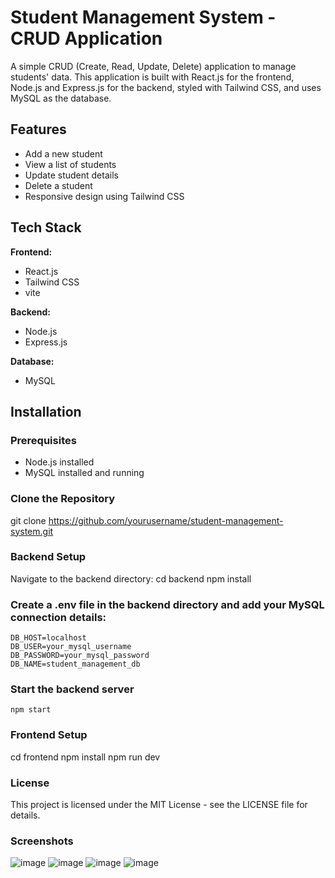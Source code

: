 # Student Management System - CRUD Application

A simple CRUD (Create, Read, Update, Delete) application to manage students' data. This application is built with React.js for the frontend, Node.js and Express.js for the backend, styled with Tailwind CSS, and uses MySQL as the database.

## Features

- Add a new student
- View a list of students
- Update student details
- Delete a student
- Responsive design using Tailwind CSS

## Tech Stack

**Frontend:**
- React.js
- Tailwind CSS
- vite

**Backend:**
- Node.js
- Express.js

**Database:**
- MySQL

## Installation

### Prerequisites
- Node.js installed
- MySQL installed and running

### Clone the Repository
git clone https://github.com/yourusername/student-management-system.git

### Backend Setup
  Navigate to the backend directory:
    cd backend
    npm install

### Create a .env file in the backend directory and add your MySQL connection details:
    DB_HOST=localhost
    DB_USER=your_mysql_username
    DB_PASSWORD=your_mysql_password
    DB_NAME=student_management_db

### Start the backend server
    npm start

### Frontend Setup
cd frontend
npm install
npm run dev

### License
This project is licensed under the MIT License - see the LICENSE file for details.

### Screenshots
![image](https://github.com/user-attachments/assets/8c9e8ffe-ea27-4517-95e0-8eb2a9642968)
![image](https://github.com/user-attachments/assets/c90bce7c-aab5-4e25-9853-36f46ef3eea4)
![image](https://github.com/user-attachments/assets/ac7852ca-6d1f-44eb-84fb-74aa7faafc5b)
![image](https://github.com/user-attachments/assets/2adb3601-1316-466d-afbd-819bf568090d)





